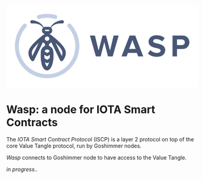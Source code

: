 ![Wasp logo](WASP_logo_dark.png)
# Wasp: a node for IOTA Smart Contracts


The _IOTA Smart Contract Protocol_ (ISCP) is a layer 2 protocol on top of the core Value Tangle
protocol, run by Goshimmer nodes.

_Wasp_ connects to Goshimmer node to have access to the Value Tangle.   


_in progress.._